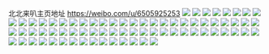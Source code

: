 北北来叭主页地址 https://weibo.com/u/6505925253 
![](https://wx4.sinaimg.cn/mw2000/0076icmhgy1h885oy9lulj32c03404qq.jpg) 
![](https://wx4.sinaimg.cn/mw2000/0076icmhgy1h884n236q0j3280190qv5.jpg) 
![](https://wx4.sinaimg.cn/mw2000/0076icmhgy1h884n2uechj3280190hdt.jpg) 
![](https://wx4.sinaimg.cn/mw2000/0076icmhgy1h884n4lw55j33402c07wk.jpg) 
![](https://wx4.sinaimg.cn/mw2000/0076icmhgy1h884mxp92cj32c0340u0z.jpg) 
![](https://wx4.sinaimg.cn/mw2000/0076icmhgy1h81qj5vtq1j30zk252am4.jpg) 
![](https://wx4.sinaimg.cn/mw2000/0076icmhgy1h81qj9v79dj30zk2527ek.jpg) 
![](https://wx4.sinaimg.cn/mw2000/0076icmhgy1h81qjbe5sjj30u01sxdtj.jpg) 
![](https://wx4.sinaimg.cn/mw2000/0076icmhgy1h81qjaf15oj31ba0zggse.jpg) 
![](https://wx4.sinaimg.cn/mw2000/0076icmhgy1h81qj6zis9j31vy2inkjl.jpg) 
![](https://wx4.sinaimg.cn/mw2000/0076icmhgy1h81qjasl9fj31ba0zgtfp.jpg) 
![](https://wx4.sinaimg.cn/mw2000/0076icmhgy1h81qjbwbpmj30zk25215n.jpg) 
![](https://wx4.sinaimg.cn/mw2000/0076icmhgy1h81qjcf19dj30n01ds44s.jpg) 
![](https://wx4.sinaimg.cn/mw2000/0076icmhgy1h81qjcwxu1j30n01dstfo.jpg) 
![](https://wx4.sinaimg.cn/mw2000/0076icmhgy1h81qjdayypj30n01dsgsr.jpg) 
![](https://wx4.sinaimg.cn/mw2000/0076icmhgy1h81qjdys69j30n01ds44s.jpg) 
![](https://wx4.sinaimg.cn/mw2000/0076icmhgy1h81qj5d7tvj30n01ds7d5.jpg) 
![](https://wx4.sinaimg.cn/mw2000/0076icmhgy1h81qoc4s9uj30zo256aoh.jpg) 
![](https://wx4.sinaimg.cn/mw2000/0076icmhgy1h7ca80gplij30u01400zm.jpg) 
![](https://wx4.sinaimg.cn/mw2000/0076icmhgy1h7ca81cdrrj30u01407bi.jpg) 
![](https://wx4.sinaimg.cn/mw2000/0076icmhgy1h7ca823ekhj30u0140n40.jpg) 
![](https://wx4.sinaimg.cn/mw2000/0076icmhgy1h7ca7zn9c9j30u01400zs.jpg) 
![](https://wx4.sinaimg.cn/mw2000/0076icmhgy1h7ca82tdmoj30u014040r.jpg) 
![](https://wx4.sinaimg.cn/mw2000/0076icmhgy1h7ca841plgj30n018ygqa.jpg) 
![](https://wx4.sinaimg.cn/mw2000/0076icmhgy1h7ca8629unj30n018yjwd.jpg) 
![](https://wx4.sinaimg.cn/mw2000/0076icmhgy1h7ca87t3s9j30n01dsgr9.jpg) 
![](https://wx4.sinaimg.cn/mw2000/0076icmhgy1h79wxrrtnoj30u0140qca.jpg) 
![](https://wx4.sinaimg.cn/mw2000/0076icmhgy1h79wxsghmaj30u01400z9.jpg) 
![](https://wx4.sinaimg.cn/mw2000/0076icmhgy1h79wxtd5htj30u014049c.jpg) 
![](https://wx4.sinaimg.cn/mw2000/0076icmhgy1h79wxulwsvj30u0140qbz.jpg) 
![](https://wx4.sinaimg.cn/mw2000/0076icmhgy1h79wxvhq11j30u0140don.jpg) 
![](https://wx4.sinaimg.cn/mw2000/0076icmhgy1h79wxu0zxpj30u0140dnf.jpg) 
![](https://wx4.sinaimg.cn/mw2000/0076icmhgy1h6w6jtahcfj31wg26wqv5.jpg) 
![](https://wx4.sinaimg.cn/mw2000/0076icmhgy1h6w6ju0ufyj31y724lu0x.jpg) 
![](https://wx4.sinaimg.cn/mw2000/0076icmhgy1h6w6juptc0j31ov26hkjl.jpg) 
![](https://wx4.sinaimg.cn/mw2000/0076icmhgy1h6uvhtek8mj328k2zfhdu.jpg) 
![](https://wx4.sinaimg.cn/mw2000/0076icmhgy1h6uvhv87x5j32c035pkjn.jpg) 
![](https://wx4.sinaimg.cn/mw2000/0076icmhgy1h6uvhwy65aj329h31bu0y.jpg) 
![](https://wx4.sinaimg.cn/mw2000/0076icmhgy1h6uvhzxbdwj329n30v7wk.jpg) 
![](https://wx4.sinaimg.cn/mw2000/0076icmhgy1h6uvi5z8hij30zg1bajsd.jpg) 
![](https://wx4.sinaimg.cn/mw2000/0076icmhgy1h6uvi1p6lhj328h2zagui.jpg) 
![](https://wx4.sinaimg.cn/mw2000/0076icmhgy1h6uvi47r1rj329d30h7fk.jpg) 
![](https://wx4.sinaimg.cn/mw2000/0076icmhgy1h6uvi4t0urj317w0zo3zt.jpg) 
![](https://wx4.sinaimg.cn/mw2000/0076icmhgy1h6uvi5ldsyj31ba0zgq3u.jpg) 
![](https://wx4.sinaimg.cn/mw2000/0076icmhgy1h6uvi56r8zj31ba0zg75i.jpg) 
![](https://wx4.sinaimg.cn/mw2000/0076icmhgy1h6q6rz5cy7j30u06itwpc.jpg) 
![](https://wx4.sinaimg.cn/mw2000/0076icmhgy1h6i8ku0z3qj32c0340e0u.jpg) 
![](https://wx4.sinaimg.cn/mw2000/0076icmhgy1h6i8kv12xrj32c0340dmq.jpg) 
![](https://wx4.sinaimg.cn/mw2000/0076icmhgy1h6i8kwkkx1j32c0340x6q.jpg) 
![](https://wx4.sinaimg.cn/mw2000/0076icmhgy1h6i8ky4qjqj32c0340qv7.jpg) 
![](https://wx4.sinaimg.cn/mw2000/0076icmhgy1h6i8l0evbkj324i2u07wj.jpg) 
![](https://wx4.sinaimg.cn/mw2000/0076icmhgy1h6i8krnwwbj324c2tr7wh.jpg) 
![](https://wx4.sinaimg.cn/mw2000/0076icmhgy1h6cl060d89j328y2zw4fa.jpg) 
![](https://wx4.sinaimg.cn/mw2000/0076icmhgy1h6cl084axwj32c0340n9h.jpg) 
![](https://wx4.sinaimg.cn/mw2000/0076icmhgy1h6cl091f22j326e2wjdqa.jpg) 
![](https://wx4.sinaimg.cn/mw2000/0076icmhgy1h6cl0be8uqj32c0340jzv.jpg) 
![](https://wx4.sinaimg.cn/mw2000/0076icmhgy1h6cl06x23nj323f2sj130.jpg) 
![](https://wx4.sinaimg.cn/mw2000/0076icmhgy1h6cl0aapw3j32c0340dph.jpg) 
![](https://wx4.sinaimg.cn/mw2000/0076icmhgy1h6cl0cohhwj32c0340k1n.jpg) 
![](https://wx4.sinaimg.cn/mw2000/0076icmhgy1h6cl0ei98mj32c0340b29.jpg) 
![](https://wx4.sinaimg.cn/mw2000/0076icmhgy1h66eq6ayy0j30n01dshaa.jpg) 
![](https://wx4.sinaimg.cn/mw2000/0076icmhgy1h66et8ehprj30wi1yc79k.jpg) 
![](https://wx4.sinaimg.cn/mw2000/0076icmhgy1h66eqb5y8nj30n01dsh9b.jpg) 
![](https://wx4.sinaimg.cn/mw2000/0076icmhgy1h66eq8rbgfj30n01ds1ft.jpg) 
![](https://wx4.sinaimg.cn/mw2000/0076icmhgy1h66eq3r6poj30n01ds1d8.jpg) 
![](https://wx4.sinaimg.cn/mw2000/0076icmhgy1h64g1fo96jj31sc2ds137.jpg) 
![](https://wx4.sinaimg.cn/mw2000/0076icmhgy1h64g1c4kthj31sc2dsgwm.jpg) 
![](https://wx4.sinaimg.cn/mw2000/0076icmhgy1h64g1dtat6j31sc2dsdnx.jpg) 
![](https://wx4.sinaimg.cn/mw2000/0076icmhgy1h641xm2nevj32c03404qp.jpg) 
![](https://wx4.sinaimg.cn/mw2000/0076icmhgy1h641xqcu9gj32c0340e81.jpg) 
![](https://wx4.sinaimg.cn/mw2000/0076icmhgy1h641yk07kmj32732xgnpe.jpg) 
![](https://wx4.sinaimg.cn/mw2000/0076icmhgy1h641xgxjmcj32c0340wsw.jpg) 
![](https://wx4.sinaimg.cn/mw2000/0076icmhgy1h624m9xvx8j30u0104jsq.jpg) 
